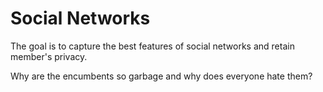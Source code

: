 # Social Networks

The goal is to capture the best features of social networks and retain member's privacy.

Why are the encumbents so garbage and why does everyone hate them?

